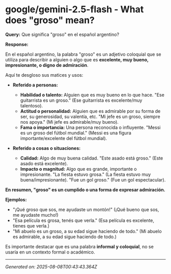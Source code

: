 # google/gemini-2.5-flash - What does "groso" mean?

**Query:** Que significa "groso" en el español argentino?



**Response:**

En el español argentino, la palabra "groso" es un adjetivo coloquial que se utiliza para describir a alguien o algo que es **excelente, muy bueno, impresionante, o digno de admiración**.

Aquí te desgloso sus matices y usos:

*   **Referido a personas:**
    *   **Habilidad o talento:** Alguien que es muy bueno en lo que hace. "Ese guitarrista es un groso." (Ese guitarrista es excelente/muy talentoso).
    *   **Actitud o personalidad:** Alguien que es admirable por su forma de ser, su generosidad, su valentía, etc. "Mi jefe es un groso, siempre nos apoya." (Mi jefe es admirable/muy bueno).
    *   **Fama o importancia:** Una persona reconocida o influyente. "Messi es un groso del fútbol mundial." (Messi es una figura importante/excelente del fútbol mundial).

*   **Referido a cosas o situaciones:**
    *   **Calidad:** Algo de muy buena calidad. "Este asado está groso." (Este asado está excelente).
    *   **Impacto o magnitud:** Algo que es grande, importante o impresionante. "La fiesta estuvo grosa." (La fiesta estuvo muy buena/impresionante). "Fue un gol groso." (Fue un gol espectacular).

**En resumen, "groso" es un cumplido o una forma de expresar admiración.**

**Ejemplos:**

*   "¡Qué groso que sos, me ayudaste un montón!" (¡Qué bueno que sos, me ayudaste mucho!)
*   "Esa película es grosa, tenés que verla." (Esa película es excelente, tienes que verla.)
*   "Mi abuelo es un groso, a su edad sigue haciendo de todo." (Mi abuelo es admirable, a su edad sigue haciendo de todo.)

Es importante destacar que es una palabra **informal y coloquial**, no se usaría en un contexto formal o académico.

---
*Generated on: 2025-08-08T00:43:43.364Z*

